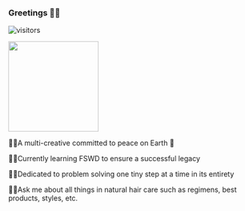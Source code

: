 ### Greetings 👋🏽

![visitors](https://visitor-badge.glitch.me/badge?page_id=page.id)

<img height="180em" src="https://github-readme-stats.vercel.app/api?username=anickacodes&show_icons=true&hide_border=true&&count_private=true&include_all_commits=true" />

<!--
**anickacodes/anickacodes** is a ✨ _special_ ✨ repository because its `README.md` (this file) appears on your GitHub profile.

Here are some ideas to get you started:

- 🔭 I’m currently working on ...
- 🌱 I’m currently learning ...
- 👯 I’m looking to collaborate on ...
- 🤔 I’m looking for help with ...
- 💬 Ask me about ...
- 📫 How to reach me: ...
- 😄 Pronouns: ...
- ⚡ Fun fact: ...
-->

🫶🏽A multi-creative committed to peace on Earth 🫠

🫶🏽Currently learning FSWD to ensure a successful legacy

🫶🏽Dedicated to problem solving one tiny step at a time in its entirety

🫶🏽Ask me about all things in natural hair care such as regimens, best products, styles, etc.
